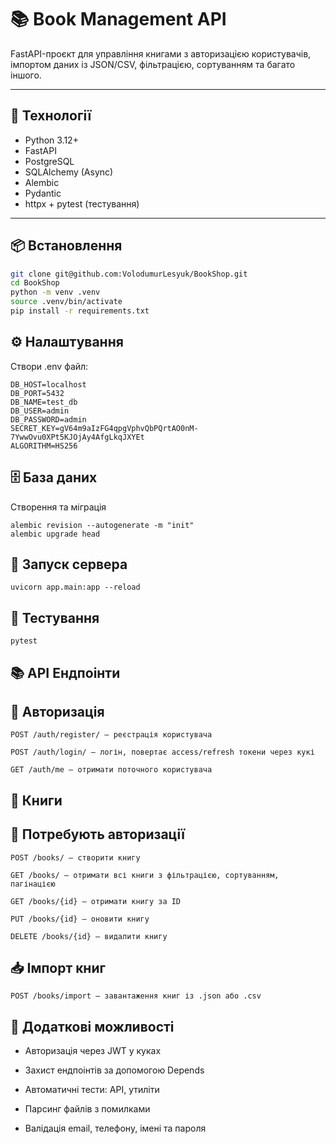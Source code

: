 # 📚 Book Management API

FastAPI-проєкт для управління книгами з авторизацією користувачів, імпортом даних із JSON/CSV, фільтрацією, сортуванням та багато іншого.

---

## 🔧 Технології

- Python 3.12+
- FastAPI
- PostgreSQL
- SQLAlchemy (Async)
- Alembic
- Pydantic
- httpx + pytest (тестування)

---

## 📦 Встановлення

```bash
git clone git@github.com:VolodumurLesyuk/BookShop.git
cd BookShop
python -m venv .venv
source .venv/bin/activate
pip install -r requirements.txt
```

## ⚙️ Налаштування

Створи .env файл:
```commandline
DB_HOST=localhost
DB_PORT=5432
DB_NAME=test_db
DB_USER=admin
DB_PASSWORD=admin
SECRET_KEY=gV64m9aIzFG4qpgVphvQbPQrtAO0nM-7YwwOvu0XPt5KJOjAy4AfgLkqJXYEt
ALGORITHM=HS256
```

## 🗄️ База даних
Створення та міграція
```
alembic revision --autogenerate -m "init"
alembic upgrade head
```

## 🚀 Запуск сервера
```
uvicorn app.main:app --reload
```

## 🧪 Тестування
```pytest```

## 📚 API Ендпоінти

## 🔐 Авторизація

```
POST /auth/register/ — реєстрація користувача

POST /auth/login/ — логін, повертає access/refresh токени через кукі

GET /auth/me — отримати поточного користувача
```

## 📘 Книги
## 🔐 Потребують авторизації
```
POST /books/ — створити книгу

GET /books/ — отримати всі книги з фільтрацією, сортуванням, пагінацією

GET /books/{id} — отримати книгу за ID

PUT /books/{id} — оновити книгу

DELETE /books/{id} — видалити книгу
```

## 📥 Імпорт книг
```
POST /books/import — завантаження книг із .json або .csv
```

## 🧠 Додаткові можливості
- Авторизація через JWT у куках

- Захист ендпоінтів за допомогою Depends

- Автоматичні тести: API, утиліти

- Парсинг файлів з помилками

- Валідація email, телефону, імені та пароля
